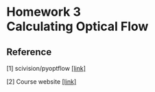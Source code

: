 # Homework 3 <br> Calculating Optical Flow
## Reference 
[1] scivision/pyoptflow [[link]](https://github.com/scivision/pyoptflow)

[2] Course website [[link]](http://cv2.csie.ntu.edu.tw/CV/cv2.htm)
